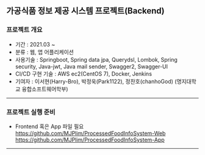 ## 가공식품 정보 제공 시스템 프로젝트(Backend)
### 프로젝트 개요
* 기간 : 2021.03 ~ 
* 분류 : 웹, 앱 어플리케이션
* 사용기술 : Springboot, Spring data jpa, Querydsl, Lombok, Spring security, Java-jwt, Java mail sender, Swagger2, Swagger-UI
* CI/CD 구현 기술 : AWS ec2(CentOS 7), Docker, Jenkins
* 기여자 : 이서현(Harry-Bro), 박정욱(Park1122), 정찬호(chanhoGod) (명지대학교 융합소프트웨어학부)
***
### 프로젝트 실행 준비
* Frontend 혹은 App 파일 필요  
https://github.com/MJPlim/ProcessedFoodInfoSystem-Web  
https://github.com/MJPlim/ProcessedFoodInfoSystem-App  
***
